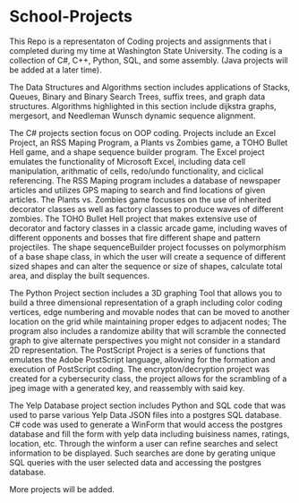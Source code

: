 # School-Projects

This Repo is a representaton of Coding projects and assignments that i completed during my
time at Washington State University. The coding is a collection of C#, C++, Python, SQL, and
some assembly. (Java projects will be added at a later time). 

The Data Structures and Algorithms section includes applications of Stacks, Queues, Binary
and Binary Search Trees, suffix trees, and graph data structures. Algorithms highlighted in
this section include dijkstra graphs, mergesort, and Needleman Wunsch dynamic sequence alignment.

The C# projects section focus on OOP coding. Projects include an Excel Project, an RSS Maping Program,
a Plants vs Zombies game, a TOHO Bullet Hell game, and a shape sequence builder program. The Excel 
project emulates the functionality of Microsoft Excel, including data cell manipulation, arithmatic of
cells, redo/undo functionality, and ciclical referencing. The RSS Maping program includes a database of
newspaper articles and utilizes GPS maping to search and find locations of given articles. The Plants 
vs. Zombies game focusses on the use of inherited decorator classes as well as factory classes to produce 
waves of different zombies. The TOHO Bullet Hell project that makes extensive use of decorator and 
factory classes in a classic arcade game, including waves of different opponents and bosses that fire
different shape and pattern projectiles. The shape sequenceBuilder project focusses on polymorphism of
a base shape class, in which the user will create a sequence of different sized shapes and can 
alter the sequence or size of shapes, calculate total area, and display the built sequences.

The Python Project section includes a 3D graphing Tool that allows you to build a three dimensional 
representation of a graph including color coding vertices, edge numbering and movable nodes that can be
moved to another location on the grid while maintaining proper edges to adjacent nodes; The program also
includes a randomize ability that will scramble the connected graph to give alternate perspectives you
might not consider in a standard 2D representation. The PostScript Project is a series of functions that
emulates the Adobe PostScript language, allowing for the formation and execution of PostScript coding. The
encrypton/decryption project was created for a cybersecurity class, the project allows for the scrambling 
of a jpeg image with a generated key, and reassembly with said key.

The Yelp Database project section includes Python and SQL code that was used to parse various Yelp Data 
JSON files into a postgres SQL database. C# code was used to generate a WinForm that would access the
postgres database and fill the form with yelp data including buisiness names, ratings, location, etc. 
Through the winform a user can refine searches and select information to be displayed. Such searches are
done by gerating unique SQL queries with the user selected data and accessing the postgres database.

More projects will be added.
 

